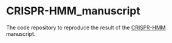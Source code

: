 # CRISPR-HMM_manuscript
The code repository to reproduce the result of the [CRISPR-HMM](https://github.com/JasperYH/CRISPR-HMM) manuscript.

